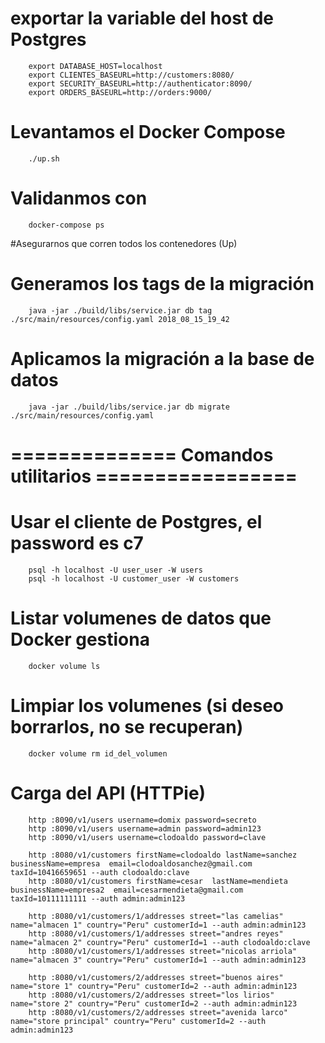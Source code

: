 # exportar la variable del host de Postgres
        export DATABASE_HOST=localhost
        export CLIENTES_BASEURL=http://customers:8080/
        export SECURITY_BASEURL=http://authenticator:8090/
        export ORDERS_BASEURL=http://orders:9000/ 


# Levantamos el Docker Compose
        ./up.sh

# Validanmos con
        docker-compose ps

#Asegurarnos que corren todos los contenedores (Up)

# Generamos los tags de la migración
        java -jar ./build/libs/service.jar db tag ./src/main/resources/config.yaml 2018_08_15_19_42

# Aplicamos la migración a la base de datos
        java -jar ./build/libs/service.jar db migrate ./src/main/resources/config.yaml


# ============== Comandos utilitarios =================

# Usar el cliente de Postgres, el password es c7
        psql -h localhost -U user_user -W users
        psql -h localhost -U customer_user -W customers

# Listar volumenes de datos que Docker gestiona
        docker volume ls

# Limpiar los volumenes (si deseo borrarlos, no se recuperan)
        docker volume rm id_del_volumen

# Carga del API (HTTPie)
        http :8090/v1/users username=domix password=secreto
        http :8090/v1/users username=admin password=admin123
        http :8090/v1/users username=clodoaldo password=clave

        http :8080/v1/customers firstName=clodoaldo lastName=sanchez businessName=empresa  email=clodoaldosanchez@gmail.com  taxId=10416659651 --auth clodoaldo:clave
        http :8080/v1/customers firstName=cesar  lastName=mendieta businessName=empresa2  email=cesarmendieta@gmail.com  taxId=10111111111 --auth admin:admin123

        http :8080/v1/customers/1/addresses street="las camelias" name="almacen 1" country="Peru" customerId=1 --auth admin:admin123
        http :8080/v1/customers/1/addresses street="andres reyes" name="almacen 2" country="Peru" customerId=1 --auth clodoaldo:clave
        http :8080/v1/customers/1/addresses street="nicolas arriola" name="almacen 3" country="Peru" customerId=1 --auth admin:admin123

        http :8080/v1/customers/2/addresses street="buenos aires" name="store 1" country="Peru" customerId=2 --auth admin:admin123
        http :8080/v1/customers/2/addresses street="los lirios" name="store 2" country="Peru" customerId=2 --auth admin:admin123
        http :8080/v1/customers/2/addresses street="avenida larco" name="store principal" country="Peru" customerId=2 --auth admin:admin123



